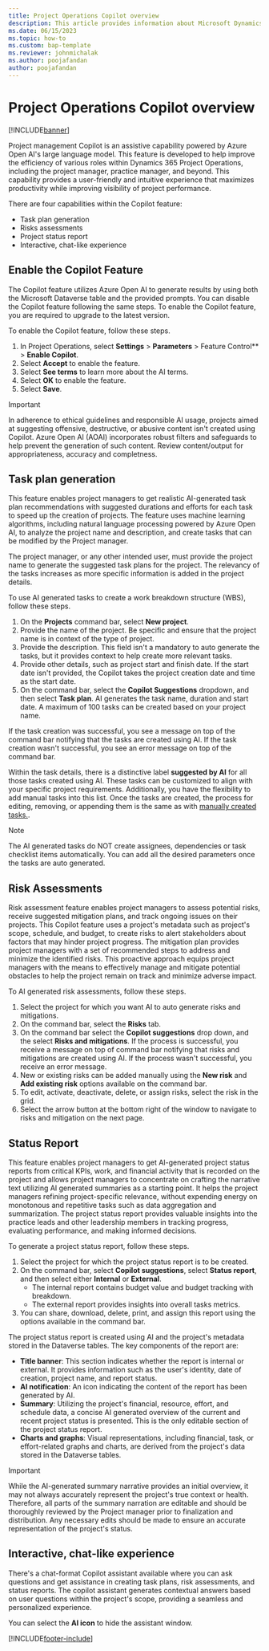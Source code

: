 ```yaml
---
title: Project Operations Copilot overview
description: This article provides information about Microsoft Dynamics 365 Project Operations Copilot features.
ms.date: 06/15/2023
ms.topic: how-to
ms.custom: bap-template
ms.reviewer: johnmichalak
ms.author: poojafandan
author: poojafandan
---
```


# Project Operations Copilot overview

[!INCLUDE[banner](../includes/preview-banner.md)]


Project management Copilot is an assistive capability powered by Azure Open AI's large language model. This feature is developed to help improve the efficiency of various roles within Dynamics 365 Project Operations, including the project manager, practice manager, and beyond. This capability provides a user-friendly and intuitive experience that maximizes productivity while improving visibility of project performance.

There are four capabilities within the Copilot feature:

- Task plan generation
- Risks assessments
- Project status report
- Interactive, chat-like experience

## Enable the Copilot Feature

The Copilot feature utilizes Azure Open AI to generate results by using both the Microsoft Dataverse table and the provided prompts. You can disable the Copilot feature following the same steps. To enable the Copilot feature, you are required to upgrade to the latest version.

To enable the Copilot feature, follow these steps.

1. In Project Operations, select **Settings** \> **Parameters** \> Feature Control** \> **Enable Copilot**.
1. Select **Accept** to enable the feature.
1. Select **See terms** to learn more about the AI terms.
1. Select **OK** to enable the feature.
1. Select **Save**.

> [!Important]
> In adherence to ethical guidelines and responsible AI usage, projects aimed at suggesting offensive, destructive, or abusive content isn't created using Copilot. Azure Open AI (AOAI) incorporates robust filters and safeguards to help prevent the generation of such content. Review content/output for appropriateness, accuracy and completness. 

## Task plan generation

This feature enables project managers to get realistic AI-generated task plan recommendations with suggested durations and efforts for each task to speed up the creation of projects. The feature uses machine learning algorithms, including natural language processing powered by Azure Open AI, to analyze the project name and description, and create tasks that can be modified by the Project manager.

The project manager, or any other intended user, must provide the project name to generate the suggested task plans for the project. The relevancy of the tasks increases as more specific information is added in the project details.

To use AI generated tasks to create a work breakdown structure (WBS), follow these steps.

1. On the **Projects** command bar, select **New project**.
1. Provide the name of the project. Be specific and ensure that the project name is in context of the type of project.
1. Provide the description. This field isn't a mandatory to auto generate the tasks, but it provides context to help create more relevant tasks.
1. Provide other details, such as project start and finish date. If the start date isn't provided, the Copilot takes the project creation date and time as the start date.
1. On the command bar, select the **Copilot Suggestions** dropdown, and then select **Task plan**. AI generates the task name, duration and start date. A maximum of 100 tasks can be created based on your project name.

If the task creation was successful, you see a message on top of the command bar notifying that the tasks are created using AI. If the task creation wasn't successful, you see an error message on top of the command bar.

Within the task details, there is a distinctive label **suggested by AI** for all those tasks created using AI. These tasks can be customized to align with your specific project requirements. Additionally, you have the flexibility to add manual tasks into this list. Once the tasks are created, the process for editing, removing, or appending them is the same as with [manually created tasks.](create-wbs.md). 

> [!Note]
> The AI generated tasks do NOT create assignees, dependencies or task checklist items automatically. You can add all the desired parameters once the tasks are auto generated.

## Risk Assessments

Risk assessment feature enables project managers to assess potential risks, receive suggested mitigation plans, and track ongoing issues on their projects. This Copilot feature uses a project's metadata such as project's scope, schedule, and budget, to create risks to alert stakeholders about factors that may hinder project progress. The mitigation plan provides project managers with a set of recommended steps to address and minimize the identified risks. This proactive approach equips project managers with the means to effectively manage and mitigate potential obstacles to help the project remain on track and minimize adverse impact.

To AI generated risk assessments, follow these steps.

1. Select the project for which you want AI to auto generate risks and mitigations.
1. On the command bar, select the **Risks** tab.
1. On the command bar select the **Copilot suggestions** drop down, and the select **Risks and mitigations**. If the process is successful, you receive a message on top of command bar notifying that risks and mitigations are created using AI. If the process wasn't successful, you receive an error message.
1. New or existing risks can be added manually using the **New risk** and **Add existing risk** options available on the command bar.
1. To edit, activate, deactivate, delete, or assign risks, select the risk in the grid.
1. Select the arrow button at the bottom right of the window to navigate to risks and mitigation on the next page.

## Status Report

This feature enables project managers to get AI-generated project status reports from critical KPIs, work, and financial activity that is recorded on the project and allows project managers to concentrate on crafting the narrative text utilizing AI generated summaries as a starting point. It helps the project managers refining project-specific relevance, without expending energy on monotonous and repetitive tasks such as data aggregation and summarization. The project status report provides valuable insights into the practice leads and other leadership members in tracking progress, evaluating performance, and making informed decisions.

To generate a project status report, follow these steps.

1. Select the project for which the project status report is to be created.
1. On the command bar, select **Copilot suggestions**, select **Status report**, and then select either **Internal** or **External**.
   - The internal report contains budget value and budget tracking with breakdown.
   - The external report provides insights into overall tasks metrics.
1. You can share, download, delete, print, and assign this report using the options available in the command bar.

The project status report is created using AI and the project's metadata stored in the Dataverse tables. The key components of the report are:

- **Title banner**: This section indicates whether the report is internal or external. It provides information such as the user's identity, date of creation, project name, and report status.
- **AI notification**: An icon indicating the content of the report has been generated by AI.
- **Summary**: Utilizing the project's financial, resource, effort, and schedule data, a concise AI generated overview of the current and recent project status is presented. This is the only editable section of the project status report.
- **Charts and graphs**: Visual representations, including financial, task, or effort-related graphs and charts, are derived from the project's data stored in the Dataverse tables. 

> [!Important]
> While the AI-generated summary narrative provides an initial overview, it may not always accurately represent the project's true context or health. Therefore, all parts of the summary narration are editable and should be thoroughly reviewed by the Project manager prior to finalization and distribution. Any necessary edits should be made to ensure an accurate representation of the project's status.

## Interactive, chat-like experience

There's a chat-format Copilot assistant available where you can ask questions and get assistance in creating task plans, risk assessments, and status reports. The copilot assistant generates contextual answers based on user questions within the project's scope, providing a seamless and personalized experience.

You can select the **AI icon** to hide the assistant window.

[!INCLUDE[footer-include](../includes/footer-banner.md)]
